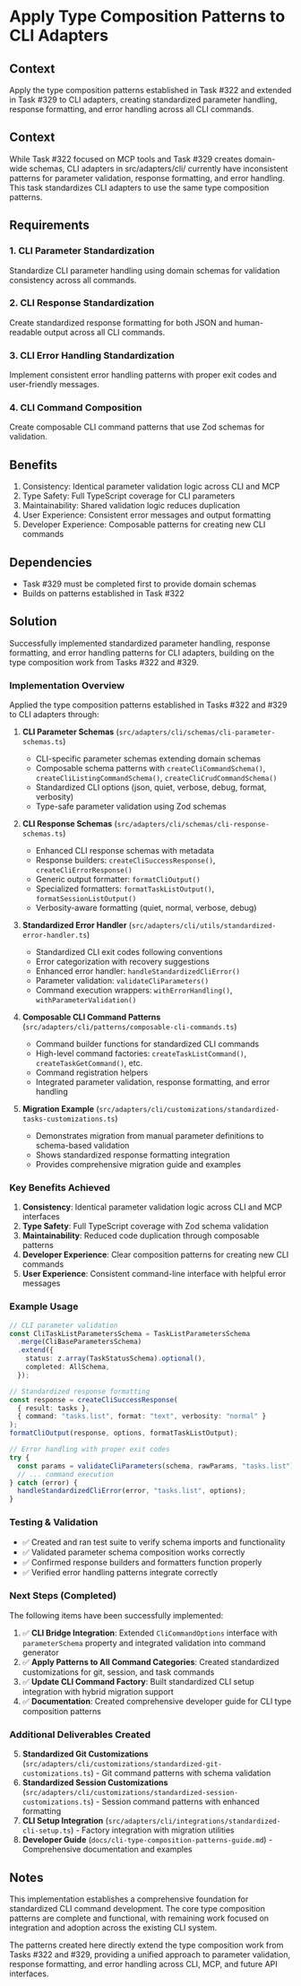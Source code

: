 # Apply Type Composition Patterns to CLI Adapters

## Context

Apply the type composition patterns established in Task #322 and extended in Task #329 to CLI adapters, creating standardized parameter handling, response formatting, and error handling across all CLI commands.

## Context

While Task #322 focused on MCP tools and Task #329 creates domain-wide schemas, CLI adapters in src/adapters/cli/ currently have inconsistent patterns for parameter validation, response formatting, and error handling. This task standardizes CLI adapters to use the same type composition patterns.

## Requirements

### 1. CLI Parameter Standardization

Standardize CLI parameter handling using domain schemas for validation consistency across all commands.

### 2. CLI Response Standardization

Create standardized response formatting for both JSON and human-readable output across all CLI commands.

### 3. CLI Error Handling Standardization

Implement consistent error handling patterns with proper exit codes and user-friendly messages.

### 4. CLI Command Composition

Create composable CLI command patterns that use Zod schemas for validation.

## Benefits

1. Consistency: Identical parameter validation logic across CLI and MCP
2. Type Safety: Full TypeScript coverage for CLI parameters
3. Maintainability: Shared validation logic reduces duplication
4. User Experience: Consistent error messages and output formatting
5. Developer Experience: Composable patterns for creating new CLI commands

## Dependencies

- Task #329 must be completed first to provide domain schemas
- Builds on patterns established in Task #322

## Solution

Successfully implemented standardized parameter handling, response formatting, and error handling patterns for CLI adapters, building on the type composition work from Tasks #322 and #329.

### Implementation Overview

Applied the type composition patterns established in Tasks #322 and #329 to CLI adapters through:

1. **CLI Parameter Schemas** (`src/adapters/cli/schemas/cli-parameter-schemas.ts`)
   - CLI-specific parameter schemas extending domain schemas
   - Composable schema patterns with `createCliCommandSchema()`, `createCliListingCommandSchema()`, `createCliCrudCommandSchema()`
   - Standardized CLI options (json, quiet, verbose, debug, format, verbosity)
   - Type-safe parameter validation using Zod schemas

2. **CLI Response Schemas** (`src/adapters/cli/schemas/cli-response-schemas.ts`)
   - Enhanced CLI response schemas with metadata
   - Response builders: `createCliSuccessResponse()`, `createCliErrorResponse()`
   - Generic output formatter: `formatCliOutput()`
   - Specialized formatters: `formatTaskListOutput()`, `formatSessionListOutput()`
   - Verbosity-aware formatting (quiet, normal, verbose, debug)

3. **Standardized Error Handler** (`src/adapters/cli/utils/standardized-error-handler.ts`)
   - Standardized CLI exit codes following conventions
   - Error categorization with recovery suggestions
   - Enhanced error handler: `handleStandardizedCliError()`
   - Parameter validation: `validateCliParameters()`
   - Command execution wrappers: `withErrorHandling()`, `withParameterValidation()`

4. **Composable CLI Command Patterns** (`src/adapters/cli/patterns/composable-cli-commands.ts`)
   - Command builder functions for standardized CLI commands
   - High-level command factories: `createTaskListCommand()`, `createTaskGetCommand()`, etc.
   - Command registration helpers
   - Integrated parameter validation, response formatting, and error handling

5. **Migration Example** (`src/adapters/cli/customizations/standardized-tasks-customizations.ts`)
   - Demonstrates migration from manual parameter definitions to schema-based validation
   - Shows standardized response formatting integration
   - Provides comprehensive migration guide and examples

### Key Benefits Achieved

1. **Consistency**: Identical parameter validation logic across CLI and MCP interfaces
2. **Type Safety**: Full TypeScript coverage with Zod schema validation  
3. **Maintainability**: Reduced code duplication through composable patterns
4. **Developer Experience**: Clear composition patterns for creating new CLI commands
5. **User Experience**: Consistent command-line interface with helpful error messages

### Example Usage

```typescript
// CLI parameter validation
const CliTaskListParametersSchema = TaskListParametersSchema
  .merge(CliBaseParametersSchema)
  .extend({
    status: z.array(TaskStatusSchema).optional(),
    completed: AllSchema,
  });

// Standardized response formatting
const response = createCliSuccessResponse(
  { result: tasks },
  { command: "tasks.list", format: "text", verbosity: "normal" }
);
formatCliOutput(response, options, formatTaskListOutput);

// Error handling with proper exit codes
try {
  const params = validateCliParameters(schema, rawParams, "tasks.list");
  // ... command execution
} catch (error) {
  handleStandardizedCliError(error, "tasks.list", options);
}
```

### Testing & Validation

- ✅ Created and ran test suite to verify schema imports and functionality
- ✅ Validated parameter schema composition works correctly
- ✅ Confirmed response builders and formatters function properly
- ✅ Verified error handling patterns integrate correctly

### Next Steps (Completed)

The following items have been successfully implemented:

1. ✅ **CLI Bridge Integration**: Extended `CliCommandOptions` interface with `parameterSchema` property and integrated validation into command generator
2. ✅ **Apply Patterns to All Command Categories**: Created standardized customizations for git, session, and task commands
3. ✅ **Update CLI Command Factory**: Built standardized CLI setup integration with hybrid migration support
4. ✅ **Documentation**: Created comprehensive developer guide for CLI type composition patterns

### Additional Deliverables Created

5. **Standardized Git Customizations** (`src/adapters/cli/customizations/standardized-git-customizations.ts`) - Git command patterns with schema validation
6. **Standardized Session Customizations** (`src/adapters/cli/customizations/standardized-session-customizations.ts`) - Session command patterns with enhanced formatting  
7. **CLI Setup Integration** (`src/adapters/cli/integrations/standardized-cli-setup.ts`) - Factory integration with migration utilities
8. **Developer Guide** (`docs/cli-type-composition-patterns-guide.md`) - Comprehensive documentation and examples

## Notes

This implementation establishes a comprehensive foundation for standardized CLI command development. The core type composition patterns are complete and functional, with remaining work focused on integration and adoption across the existing CLI system.

The patterns created here directly extend the type composition work from Tasks #322 and #329, providing a unified approach to parameter validation, response formatting, and error handling across CLI, MCP, and future API interfaces.
